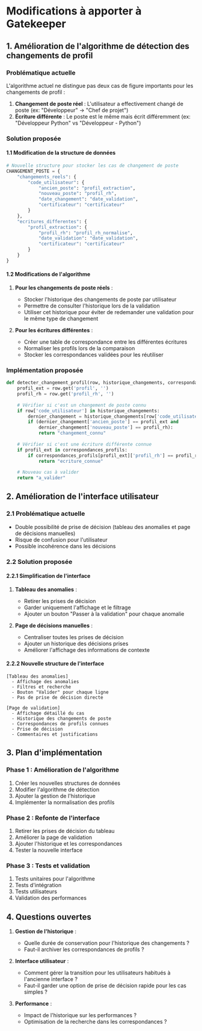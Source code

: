 # Modifications à apporter à Gatekeeper

## 1. Amélioration de l'algorithme de détection des changements de profil

### Problématique actuelle

L'algorithme actuel ne distingue pas deux cas de figure importants pour les changements de profil :

1. **Changement de poste réel** : L'utilisateur a effectivement changé de poste (ex: "Développeur" -> "Chef de projet")
2. **Écriture différente** : Le poste est le même mais écrit différemment (ex: "Développeur Python" vs "Développeur - Python")

### Solution proposée

#### 1.1 Modification de la structure de données

```python
# Nouvelle structure pour stocker les cas de changement de poste
CHANGEMENT_POSTE = {
    "changements_reels": {
        "code_utilisateur": {
            "ancien_poste": "profil_extraction",
            "nouveau_poste": "profil_rh",
            "date_changement": "date_validation",
            "certificateur": "certificateur"
        }
    },
    "ecritures_differentes": {
        "profil_extraction": {
            "profil_rh": "profil_rh_normalise",
            "date_validation": "date_validation",
            "certificateur": "certificateur"
        }
    }
}
```

#### 1.2 Modifications de l'algorithme

1. **Pour les changements de poste réels** :
   - Stocker l'historique des changements de poste par utilisateur
   - Permettre de consulter l'historique lors de la validation
   - Utiliser cet historique pour éviter de redemander une validation pour le même type de changement

2. **Pour les écritures différentes** :
   - Créer une table de correspondance entre les différentes écritures
   - Normaliser les profils lors de la comparaison
   - Stocker les correspondances validées pour les réutiliser

### Implémentation proposée

```python
def detecter_changement_profil(row, historique_changements, correspondances_profils):
    profil_ext = row.get('profil', '')
    profil_rh = row.get('profil_rh', '')
    
    # Vérifier si c'est un changement de poste connu
    if row['code_utilisateur'] in historique_changements:
        dernier_changement = historique_changements[row['code_utilisateur']][-1]
        if (dernier_changement['ancien_poste'] == profil_ext and 
            dernier_changement['nouveau_poste'] == profil_rh):
            return "changement_connu"
    
    # Vérifier si c'est une écriture différente connue
    if profil_ext in correspondances_profils:
        if correspondances_profils[profil_ext]['profil_rh'] == profil_rh:
            return "ecriture_connue"
    
    # Nouveau cas à valider
    return "a_valider"
```

## 2. Amélioration de l'interface utilisateur

### 2.1 Problématique actuelle

- Double possibilité de prise de décision (tableau des anomalies et page de décisions manuelles)
- Risque de confusion pour l'utilisateur
- Possible incohérence dans les décisions

### 2.2 Solution proposée

#### 2.2.1 Simplification de l'interface

1. **Tableau des anomalies** :
   - Retirer les prises de décision
   - Garder uniquement l'affichage et le filtrage
   - Ajouter un bouton "Passer à la validation" pour chaque anomalie

2. **Page de décisions manuelles** :
   - Centraliser toutes les prises de décision
   - Ajouter un historique des décisions prises
   - Améliorer l'affichage des informations de contexte

#### 2.2.2 Nouvelle structure de l'interface

```text
[Tableau des anomalies]
  - Affichage des anomalies
  - Filtres et recherche
  - Bouton "Valider" pour chaque ligne
  - Pas de prise de décision directe

[Page de validation]
  - Affichage détaillé du cas
  - Historique des changements de poste
  - Correspondances de profils connues
  - Prise de décision
  - Commentaires et justifications
```

## 3. Plan d'implémentation

### Phase 1 : Amélioration de l'algorithme

1. Créer les nouvelles structures de données
2. Modifier l'algorithme de détection
3. Ajouter la gestion de l'historique
4. Implémenter la normalisation des profils

### Phase 2 : Refonte de l'interface

1. Retirer les prises de décision du tableau
2. Améliorer la page de validation
3. Ajouter l'historique et les correspondances
4. Tester la nouvelle interface

### Phase 3 : Tests et validation

1. Tests unitaires pour l'algorithme
2. Tests d'intégration
3. Tests utilisateurs
4. Validation des performances

## 4. Questions ouvertes

1. **Gestion de l'historique** :
   - Quelle durée de conservation pour l'historique des changements ?
   - Faut-il archiver les correspondances de profils ?

2. **Interface utilisateur** :
   - Comment gérer la transition pour les utilisateurs habitués à l'ancienne interface ?
   - Faut-il garder une option de prise de décision rapide pour les cas simples ?

3. **Performance** :
   - Impact de l'historique sur les performances ?
   - Optimisation de la recherche dans les correspondances ?
